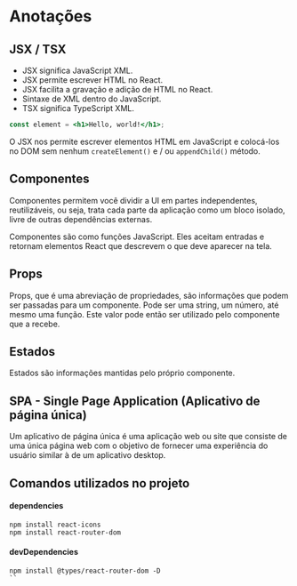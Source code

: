 # Anotações

## JSX / TSX

- JSX significa JavaScript XML.
- JSX permite escrever HTML no React.
- JSX facilita a gravação e adição de HTML no React.
- Sintaxe de XML dentro do JavaScript.
- TSX significa TypeScript XML.

```jsx
const element = <h1>Hello, world!</h1>;
```

O JSX nos permite escrever elementos HTML em JavaScript e colocá-los no DOM sem nenhum `createElement()`  e / ou `appendChild()` método.

## Componentes

Componentes permitem você dividir a UI em partes independentes, reutilizáveis, ou seja, trata cada parte da aplicação como um bloco isolado, livre de outras dependências externas. 

Componentes são como funções JavaScript. Eles aceitam entradas e retornam elementos React que descrevem o que deve aparecer na tela.

## Props

Props, que é uma abreviação de propriedades, são informações que podem ser passadas para um componente. Pode ser uma string, um número, até mesmo uma função. Este valor pode então ser utilizado pelo componente que a recebe.

## Estados

Estados são informações mantidas pelo próprio componente.

## SPA - Single Page Application (Aplicativo de página única)

Um aplicativo de página única é uma aplicação web ou site que consiste de uma única página web com o objetivo de fornecer uma experiência do usuário similar à de um aplicativo desktop.

## Comandos utilizados no projeto

#### dependencies

```
npm install react-icons
npm install react-router-dom
```

#### devDependencies

```
npm install @types/react-router-dom -D
``